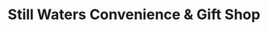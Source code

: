 ---
title: "Still Waters Convenience & Gift Shop"
url: /derby/still-waters-convenience-and-gift-shop/
shop: convenience
---